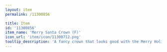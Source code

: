 ```yaml
---
layout: item
permalink: /11300856

title: Item
id: '11300856'
item_name: 'Merry Santa Crown (F)'
icon_url: 'item/icon/11300712.png'
tooltip_description: 'A fancy crown that looks good with the Merry Holiday outfit. '
---
```

